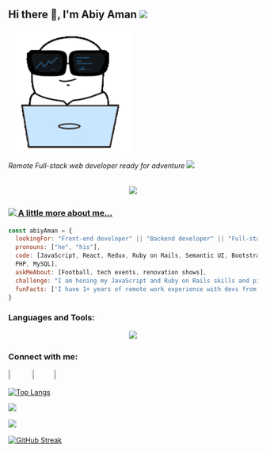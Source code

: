 <!-- ### Hi there 👋 -->
<h2> Hi there 👋, I'm Abiy Aman <img src="https://media.giphy.com/media/26Fxy3Iz1ari8oytO/giphy.gif" width="70"></h2>
<img align='center' src="./Images/programmers-go-internet.gif" width="250">
<p><em>Remote Full-stack web developer ready for adventure </em> <img src="https://media.giphy.com/media/XGma2iRIHTKkwqRkFl/giphy.gif" width="50"></p>

<!-- <h2 align="center">
<a href="https://github.com/DenverCoder1/readme-typing-svg"><img src="https://readme-typing-svg.demolab.com/?lines=Code%20Reviewer%20at%20Microverse;Lead%20Full%20Stack%20Developer%20at%20Taybah%20Academy;Software%20Artist;Full-Stack%20Web%20Developer;BEng.%20Computer%20Engineering&font=Fira%20Code&center=true&width=800&height=45&color=258F76&vCenter=true&size=30&pause=1000"></h2> -->
<h2 align="center">
<a href="https://github.com/DenverCoder1/readme-typing-svg"><img src="https://readme-typing-svg.demolab.com/?lines=Software%20Developer;Full-Stack%20Web%20Developer;Senior%20system%20administrator;Bsc.%20Computer%20Science&font=Fira%20Code&center=true&width=800&height=45&color=258F76&vCenter=true&size=30&pause=1000"></h2>

### <img src="https://media.giphy.com/media/kbVuid1Ak3uEHJUMVO/giphy.gif" width="50"> A little more about me...  

```javascript
const abiyAman = {
  lookingFor: "Front-end developer" || "Backend developer" || "Full-stack web developer",
  pronouns: ["he", "his"],
  code: [JavaScript, React, Redux, Ruby on Rails, Semantic UI, Bootstrap, 
  PHP, MySQL],
  askMeAbout: [Football, tech events, renovation shows],
  challenge: "I am honing my JavaScript and Ruby on Rails skills and picking up React",
  funFacts: ['I have 1+ years of remote work experience with devs from all over the world', 'my tiny chihuahua dog is ready to woof at the right offer']
}
```
<h3 align="left">Languages and Tools:</h3>
<p align="center">
  <a href="https://github.com/abiy006">
    <img src="https://skillicons.dev/icons?i=html,css,sass,bootstrap,tailwind,js,webpack,react,rails,postgres,git,bash,ai,figma,xd" />
  </a>
</p>


<h3 align="left">Connect with me:</h3>
<p align="left">
<a href="https://www.linkedin.com/in/abiy-hussen-aman-194587183/"><img src="https://cdn.jsdelivr.net/gh/devicons/devicon/icons/linkedin/linkedin-original.svg" width="4%" height="4%"/></a>
&#8287;&#8287;&#8287;&#8287;&#8287;
<a href="mailto:abiyhussen@gmail.com"><img src="https://www.vectorlogo.zone/logos/gmail/gmail-tile.svg" width="4%" height="4%"/></a>&#8287;&#8287;&#8287;&#8287;&#8287;
<a href="https://twitter.com/Abiy62463489"><img src="https://www.vectorlogo.zone/logos/twitter/twitter-official.svg" width="4%" height="4%"/></a>&#8287;&#8287;&#8287;&#8287;&#8287;
</p>


[![Top Langs](https://github-readme-stats.vercel.app/api/top-langs/?username=Abiy006&layout=compact&theme=gotham)](https://github.com/anuraghazra/github-readme-stats)

<img src="https://github-readme-stats.vercel.app/api?username=Abiy006&show_icons=true&count_private=true&theme=gotham" width="49.5%"/>

[![](https://github-readme-activity-graph.vercel.app/graph?username=abiy006&theme=gotham)](https://github.com/abiy006/github-readme-activity-graph)

[![GitHub Streak](https://streak-stats.demolab.com/?user=Abiy006&theme=gotham)](https://git.io/streak-stats)

<!--
**abiy006/abiy006** is a ✨ _special_ ✨ repository because its `README.md` (this file) appears on your GitHub profile.

Here are some ideas to get you started:

- 🔭 I’m currently working on ...
- 🌱 I’m currently learning ...
- 👯 I’m looking to collaborate on ...
- 🤔 I’m looking for help with ...
- 💬 Ask me about ...
- 📫 How to reach me: ...
- 😄 Pronouns: ...
- ⚡ Fun fact: ...
-->

